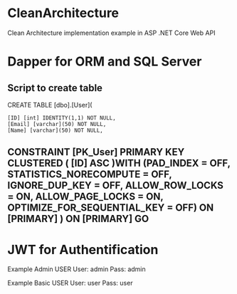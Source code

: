 # CleanArchitecture
Clean Architecture implementation example in ASP .NET Core Web API

# Dapper for ORM and SQL Server

Script to create table
---------------------------------------------------------------------------------
CREATE TABLE [dbo].[User](

	[ID] [int] IDENTITY(1,1) NOT NULL,
	[Email] [varchar](50) NOT NULL,
	[Name] [varchar](50) NOT NULL,
 
 CONSTRAINT [PK_User] PRIMARY KEY CLUSTERED 
(
	[ID] ASC
)WITH (PAD_INDEX = OFF, STATISTICS_NORECOMPUTE = OFF, IGNORE_DUP_KEY = OFF, ALLOW_ROW_LOCKS = ON, ALLOW_PAGE_LOCKS = ON, OPTIMIZE_FOR_SEQUENTIAL_KEY = OFF) ON [PRIMARY]
) ON [PRIMARY]
GO
----------------------------------------------------------------------------------------


# JWT for Authentification
Example Admin USER
        User: admin
        Pass: admin
        
Example Basic USER
        User: user
        Pass: user
